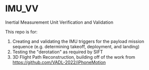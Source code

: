 # IMU_VV
Inertial Measurement Unit Verification and Validation

This repo is for: <br>
1) Creating and validating the IMU triggers for the payload mission sequence (e.g. determining takeoff, deployment, and landing) <br>
2) Testing the "derotation" as required by SIFT <br>
3) 3D Flight Path Reconstruction, building off of the work from https://github.com/VADL-2022/iPhoneMotion
